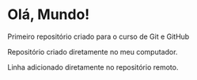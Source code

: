 # Olá, Mundo!
 Primeiro repositório criado para o curso de Git e GitHub

 Repositório criado diretamente no meu computador.
 
 Linha adicionado diretamente no repositório remoto. 

